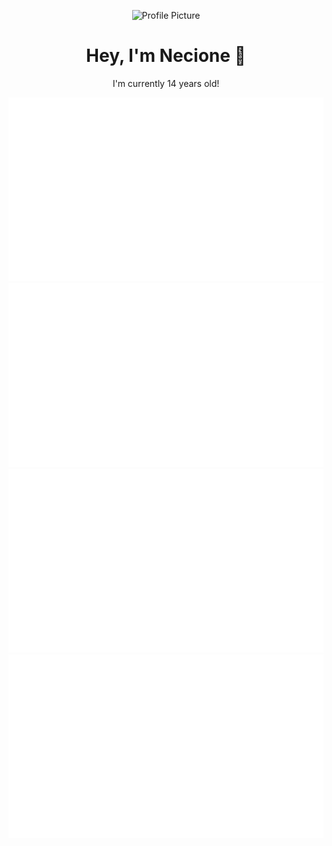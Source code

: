 
<p align="center">
  <a href="#">
    
  </a>
  <p align="center">
   <img width="150" height="150" src="https://file.coffee/u/YrJll6_3aBhGe_WGJGHS8.png" alt="Profile Picture">
  </p>
  <h1 align="center"><b>Hey, I'm Necione 👋</b></h1>
  <p align="center">
  I'm currently 14 years old!
</p>

<p align="center">
  <img src="https://raw.githubusercontent.com/necione/github-stats/master/generated/overview.svg#gh-dark-mode-only" />
  <img src="https://raw.githubusercontent.com/necione/github-stats/master/generated/languages.svg#gh-dark-mode-only" />
  <img src="https://raw.githubusercontent.com/necione/github-stats/master/generated/overview.svg#gh-light-mode-only" />
  <img src="https://raw.githubusercontent.com/necione/github-stats/master/generated/languages.svg#gh-light-mode-only" />
</p>
